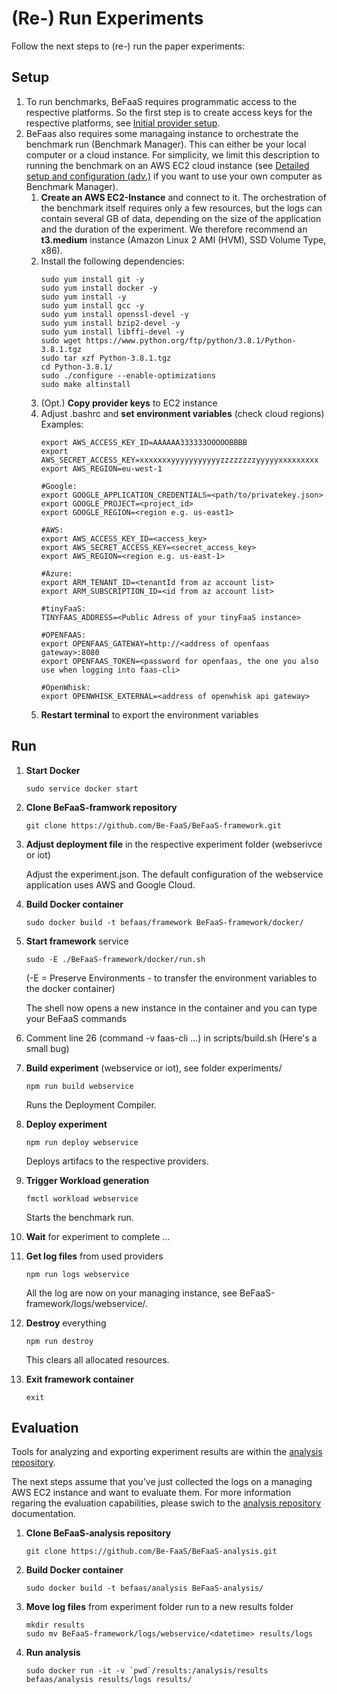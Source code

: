 # (Re-) Run Experiments

Follow the next steps to (re-) run the paper experiments:

## Setup

1. To run benchmarks, BeFaaS requires programmatic access to the respective platforms. So the first step is to create access keys for the respective platforms, see [Initial provider setup](providerSetup.md). 
2. BeFaas also requires some managaing instance to orchestrate the benchmark run (Benchmark Manager). This can either be your local computer or a cloud instance. For simplicity, we limit this description to running the benchmark on an AWS EC2 cloud instance (see [Detailed setup and configuration (adv.)](details.md) if you want to use your own computer as Benchmark Manager).
	1. **Create an AWS EC2-Instance** and connect to it. The orchestration of the benchmark itself requires only a few resources, but the logs can contain several GB of data, depending on the size of the application and the duration of the experiment. We therefore recommend an **t3.medium** instance (Amazon Linux 2 AMI (HVM), SSD Volume Type, x86). 
	2. Install the following dependencies:
		```
		sudo yum install git -y
		sudo yum install docker -y 
		sudo yum install -y 
		sudo yum install gcc -y 
		sudo yum install openssl-devel -y 
		sudo yum install bzip2-devel -y 
		sudo yum install libffi-devel -y
		sudo wget https://www.python.org/ftp/python/3.8.1/Python-3.8.1.tgz
		sudo tar xzf Python-3.8.1.tgz
		cd Python-3.8.1/
		sudo ./configure --enable-optimizations
		sudo make altinstall
		```
	3. (Opt.) **Copy provider keys** to EC2 instance
	4. Adjust .bashrc and **set environment variables** (check cloud regions)
		Examples:
		```
		export AWS_ACCESS_KEY_ID=AAAAAA333333OOOOOBBBB
		export AWS_SECRET_ACCESS_KEY=xxxxxxxyyyyyyyyyyyzzzzzzzzyyyyyxxxxxxxxx
		export AWS_REGION=eu-west-1
		
		#Google:
		export GOOGLE_APPLICATION_CREDENTIALS=<path/to/privatekey.json>
		export GOOGLE_PROJECT=<project_id>
		export GOOGLE_REGION=<region e.g. us-east1>
		
		#AWS:
		export AWS_ACCESS_KEY_ID=<access_key>
		export AWS_SECRET_ACCESS_KEY=<secret_access_key>
		export AWS_REGION=<region e.g. us-east-1>
		
		#Azure:
		export ARM_TENANT_ID=<tenantId from az account list>
		export ARM_SUBSCRIPTION_ID=<id from az account list>
		
		#tinyFaaS:
		TINYFAAS_ADDRESS=<Public Adress of your tinyFaaS instance>
		
		#OPENFAAS:
		export OPENFAAS_GATEWAY=http://<address of openfaas gateway>:8080
		export OPENFAAS_TOKEN=<password for openfaas, the one you also use when logging into faas-cli>
		
		#OpenWhisk:
		export OPENWHISK_EXTERNAL=<address of openwhisk api gateway>
		```
	5. **Restart terminal** to export the environment variables 


## Run

1. **Start Docker**
	```
	sudo service docker start
	```	
2. **Clone BeFaaS-framwork repository**
	```
	git clone https://github.com/Be-FaaS/BeFaaS-framework.git
	```
3. **Adjust deployment file** in the respective experiment folder (webserivce or iot)

	Adjust the experiment.json. The default configuration of the webservice application uses AWS and Google Cloud.
	
4. **Build Docker container**
	```
	sudo docker build -t befaas/framework BeFaaS-framework/docker/
	```
5. **Start framework** service
	```
	sudo -E ./BeFaaS-framework/docker/run.sh
	```
	(-E = Preserve Environments - to transfer the environment variables to the docker container)
	
	The shell now opens a new instance in the container and you can type your BeFaaS commands

6. Comment line 26 (command -v faas-cli ...) in scripts/build.sh (Here's a small bug)
6. **Build experiment** (webservice or iot), see folder experiments/
	```
	npm run build webservice
	```
	Runs the Deployment Compiler.
7. **Deploy experiment**
	```
	npm run deploy webservice
	```
	Deploys artifacs to the respective providers. 
	
8. **Trigger Workload generation**
	```
	fmctl workload webservice
	```
	Starts the benchmark run. 
9. **Wait** for experiment to complete ... 
10. **Get log files** from used providers
	```
	npm run logs webservice
	```
	All the log are now on your managing instance, see BeFaaS-framework/logs/webservice/<datetime>.
11. **Destroy** everything
	```
	npm run destroy
	```
	This clears all allocated resources. 
12. **Exit framework container**
	```
	exit
	```


## Evaluation

Tools for analyzing and exporting experiment results are within the [analysis repository](https://github.com/Be-FaaS/BeFaaS-analysis).

The next steps assume that you've just collected the logs on a managing AWS EC2 instance and want to evaluate them. For more information regaring the evaluation capabilities, please swich to the [analysis repository](https://github.com/Be-FaaS/BeFaaS-analysis) documentation.

1. **Clone BeFaaS-analysis repository**
	```
	git clone https://github.com/Be-FaaS/BeFaaS-analysis.git
	```
2. **Build Docker container**
	```
	sudo docker build -t befaas/analysis BeFaaS-analysis/
	```
3. **Move log files** from experiment folder run to a new results folder
	```
	mkdir results
	sudo mv BeFaaS-framework/logs/webservice/<datetime> results/logs
	```
	
4. **Run analysis**
	```
	sudo docker run -it -v `pwd`/results:/analysis/results befaas/analysis results/logs results/
	```